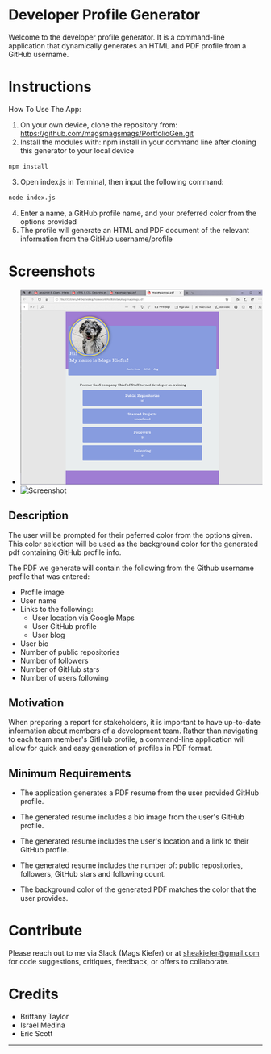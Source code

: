 # Developer Profile Generator

Welcome to the developer profile generator. It is a command-line application that dynamically generates an HTML and PDF profile from a GitHub username. 

# Instructions

How To Use The App:
1. On your own device, clone the repository from: https://github.com/magsmagsmags/PortfolioGen.git
2. Install the modules with: npm install in your command line after cloning this generator to your local device
```sh
npm install
```
3. Open index.js in Terminal, then input the following command:

```sh
node index.js
```
4. Enter a name, a GitHub profile name, and your preferred color from the options provided 
5. The profile will generate an HTML and PDF document of the relevant information from the GitHub username/profile

# Screenshots
* ![Screenshot](/assets/img/pdf_screenshot.png)
* ![Screenshot](/assets/img/x.png)

## Description

The user will be prompted for their peferred color from the options given. This color selection will be used as the background color for the generated pdf containing GitHub profile info.

The PDF we generate will contain the following from the Github username profile that was entered:

* Profile image
* User name
* Links to the following:
  * User location via Google Maps
  * User GitHub profile
  * User blog
* User bio
* Number of public repositories
* Number of followers
* Number of GitHub stars
* Number of users following

## Motivation

When preparing a report for stakeholders, it is important to have up-to-date information about members of a development team. Rather than navigating to each team member's GitHub profile, a command-line application will allow for quick and easy generation of profiles in PDF format.

## Minimum Requirements

* The application generates a PDF resume from the user provided GitHub profile.

* The generated resume includes a bio image from the user's GitHub profile.

* The generated resume includes the user's location and a link to their GitHub profile.

* The generated resume includes the number of: public repositories, followers, GitHub stars and following count.

* The background color of the generated PDF matches the color that the user provides.

# Contribute
Please reach out to me via Slack (Mags Kiefer) or at sheakiefer@gmail.com for code suggestions, critiques, feedback, or offers to collaborate. 

# Credits

* Brittany Taylor
* Israel Medina
* Eric Scott

--------------------------------